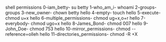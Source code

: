 shell permissions
0-iam_betty- su betty
1-who_am_i- whoami
2-groups- groups
3-new_owner- chown betty hello
4-empty- touch hello
5-execute- chmod u+x hello
6-multiple_permissions- chmod ug+x,o+r hello
7-everybody- chmod ugo+x hello
8-James_Bond- chmod 007 hello
9-John_Doe- chmod 753 hello
10-mirror_permissions- chmod --reference=olleh hello
11-directories_permissions- chmod -R +X

